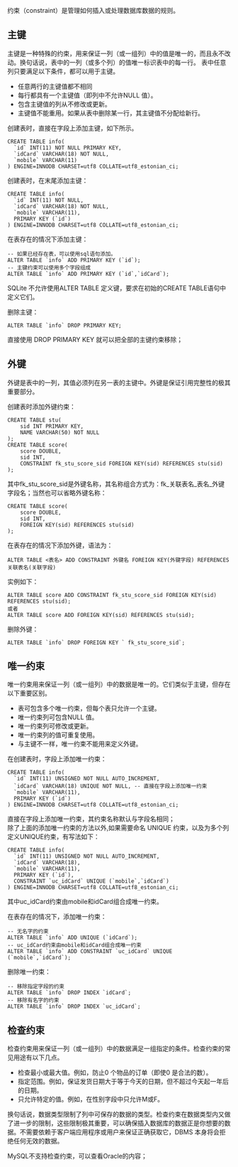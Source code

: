 约束（constraint）是管理如何插入或处理数据库数据的规则。

## 主键
主键是一种特殊的约束，用来保证一列（或一组列）中的值是唯一的，而且永不改动。换句话说，表中的一列（或多个列）的值唯一标识表中的每一行。
表中任意列只要满足以下条件，都可以用于主键。
- 任意两行的主键值都不相同
- 每行都具有一个主键值（即列中不允许NULL 值）。
- 包含主键值的列从不修改或更新。
- 主键值不能重用。如果从表中删除某一行，其主键值不分配给新行。

创建表时，直接在字段上添加主键，如下所示。
```
CREATE TABLE info( 
  `id` INT(11) NOT NULL PRIMARY KEY,
  `idCard` VARCHAR(18) NOT NULL, 
  `mobile` VARCHAR(11)
) ENGINE=INNODB CHARSET=utf8 COLLATE=utf8_estonian_ci;
```
创建表时，在末尾添加主键：
```
CREATE TABLE info( 
  `id` INT(11) NOT NULL,
  `idCard` VARCHAR(18) NOT NULL, 
  `mobile` VARCHAR(11),
  PRIMARY KEY (`id`)
) ENGINE=INNODB CHARSET=utf8 COLLATE=utf8_estonian_ci;
```
在表存在的情况下添加主键：
```
-- 如果已经存在表，可以使用sql语句添加。
ALTER TABLE `info` ADD PRIMARY KEY (`id`);
-- 主键约束可以使用多个字段组成
ALTER TABLE `info` ADD PRIMARY KEY (`id`,`idCard`);
```
SQLite 不允许使用ALTER TABLE 定义键，要求在初始的CREATE TABLE语句中定义它们。

删除主键：
```
ALTER TABLE `info` DROP PRIMARY KEY;
```
直接使用 DROP PRIMARY KEY 就可以把全部的主键约束移除；

## 外键
外键是表中的一列，其值必须列在另一表的主键中。外键是保证引用完整性的极其重要部分。

创建表时添加外键约束：
```
CREATE TABLE stu(
    sid INT PRIMARY KEY,
    NAME VARCHAR(50) NOT NULL
);
CREATE TABLE score(
    score DOUBLE,
    sid INT,
    CONSTRAINT fk_stu_score_sid FOREIGN KEY(sid) REFERENCES stu(sid)
);
```
其中fk_stu_score_sid是外键名称，其名称组合方式为：fk_关联表名_表名_外键字段名；当然也可以省略外键名称：
```
CREATE TABLE score(
    score DOUBLE,
    sid INT,
    FOREIGN KEY(sid) REFERENCES stu(sid)
);
```

在表存在的情况下添加外键，语法为：
```
ALTER TABLE <表名> ADD CONSTRAINT 外键名 FOREIGN KEY(外键字段) REFERENCES 关联表名(关联字段)
```
实例如下：
```
ALTER TABLE score ADD CONSTRAINT fk_stu_score_sid FOREIGN KEY(sid) REFERENCES stu(sid);
或者
ALTER TABLE score ADD FOREIGN KEY(sid) REFERENCES stu(sid);
```
删除外键：
```
ALTER TABLE `info` DROP FOREIGN KEY ` fk_stu_score_sid`;
```

## 唯一约束
唯一约束用来保证一列（或一组列）中的数据是唯一的。它们类似于主键，但存在以下重要区别。
- 表可包含多个唯一约束，但每个表只允许一个主键。
- 唯一约束列可包含NULL 值。
- 唯一约束列可修改或更新。
- 唯一约束列的值可重复使用。
- 与主键不一样，唯一约束不能用来定义外键。

在创建表时，字段上添加唯一约束：
```
CREATE TABLE info(  
  `id` INT(11) UNSIGNED NOT NULL AUTO_INCREMENT,
  `idCard` VARCHAR(18) UNIQUE NOT NULL, -- 直接在字段上添加唯一约束
  `mobile` VARCHAR(11),
  PRIMARY KEY (`id`)
) ENGINE=INNODB CHARSET=utf8 COLLATE=utf8_estonian_ci;
```
直接在字段上添加唯一约束，其约束名称默认与字段名相同；  
除了上面的添加唯一约束的方法以外,如果需要命名 UNIQUE 约束，以及为多个列定义UNIQUE约束，有写法如下：
```
CREATE TABLE info(  
  `id` INT(11) UNSIGNED NOT NULL AUTO_INCREMENT,
  `idCard` VARCHAR(18),
  `mobile` VARCHAR(11),
  PRIMARY KEY (`id`),
  CONSTRAINT `uc_idCard` UNIQUE (`mobile`,`idCard`) 
) ENGINE=INNODB CHARSET=utf8 COLLATE=utf8_estonian_ci;
```
其中uc_idCard约束由mobile和idCard组合成唯一约束。

在表存在的情况下，添加唯一约束：
```
-- 无名字的约束
ALTER TABLE `info` ADD UNIQUE (`idCard`); 
-- uc_idCard约束由mobile和idCard组合成唯一约束
ALTER TABLE `info` ADD CONSTRAINT `uc_idCard` UNIQUE (`mobile`,`idCard`);
```

删除唯一约束：
```
-- 移除指定字段的约束
ALTER TABLE `info` DROP INDEX `idCard`; 
-- 移除有名字的约束
ALTER TABLE `info` DROP INDEX `uc_idCard`;
```

## 检查约束
检查约束用来保证一列（或一组列）中的数据满足一组指定的条件。检查约束的常见用途有以下几点。
- 检查最小或最大值。例如，防止0 个物品的订单（即使0 是合法的数）。
- 指定范围。例如，保证发货日期大于等于今天的日期，但不超过今天起一年后的日期。
- 只允许特定的值。例如，在性别字段中只允许M或F。

换句话说，数据类型限制了列中可保存的数据的类型。检查约束在数据类型内又做了进一步的限制，这些限制极其重要，可以确保插入数据库的数据正是你想要的数据。不需要依赖于客户端应用程序或用户来保证正确获取它，DBMS 本身将会拒绝任何无效的数据。

MySQL不支持检查约束，可以查看Oracle的内容；

